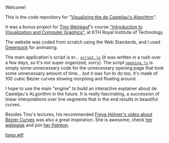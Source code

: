 Welcome!

This is the code repository for "[Visualizing the de Casteljau's Algorithm](https://tiago-kth.github.io/visgraf/)". 

It was a bonus project for [Tino Weinkauf](https://www.kth.se/profile/weinkauf)'s course ["Introduction to Visualization and Computer Graphics"](https://www.kth.se/student/kurser/kurs/DD2258?l=en), at KTH Royal Institute of Technology.

The website was coded from scratch using the Web Standards, and I used [Greensock](https://greensock.com/) for animating.

The main application's script is er... [`script.js`](https://github.com/tiago-kth/visgraf/blob/main/script.js) (it was written in a rush over a few days, so it's not super organized, sorry). The script [`opening.js`](https://github.com/tiago-kth/visgraf/blob/main/opening.js) is simply some unnecessary code for the unnecessary opening page that took some unnecessary amount of time... but it was fun to do too, it's made of 100 cubic Bézier curves slowing morphing and floating around.

I hope to use the main "engine" to build an interactive explainer about de Casteljau's ALgorithm in the future. It is really fascinating, a succession of linear interpolations over line segments that in the end results in beautiful curves.

Besides Tino's lectures, his recommended [Freya Hólmer's video about Bézier Curves](https://www.youtube.com/watch?v=aVwxzDHniEw) was also a great inspiration. She is awesome, check [her webpage](https://acegikmo.com/) and join [her Patreon](https://www.patreon.com/acegikmo).

[tiago.wtf](https://www.tiago.wtf/)


 
